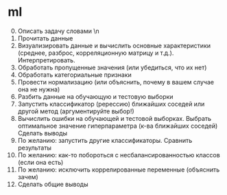 # ml

0. Описать задачу словами \n
1. Прочитать данные
2. Визуализировать данные и вычислить основные характеристики (среднее, разброс, корреляционную матрицу и т.д.). Интерпретировать.
3. Обработать пропущенные значения (или убедиться, что их нет)
4. Обработать категориальные признаки
5. Провести нормализацию (или объяснить, почему в вашем случае она не нужна)
6. Разбить данные на обучающую и тестовую выборки
7. Запустить классификатор (ререссию) ближайших соседей или другой метод (аргументируйте выбор!)
8. Вычислить ошибки на обучающей и тестовой выборках. Выбрать оптимальное значение гиперпараметра (к-ва ближайших соседей) Сделать выводы 
9. По желанию: запустить другие классификаторы. Сравнить результаты
10. По желанию: как-то побороться с несбалансированностью классов (если она есть)
11. По желанию: исключить коррелированные переменные (объяснить зачем)
12. Сделать общие выводы
